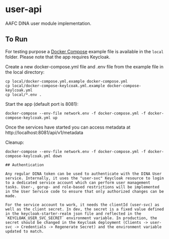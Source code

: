 # user-api

AAFC DINA user module implementation.


## To Run

For testing purpose a [Docker Compose](https://docs.docker.com/compose/) example file is available in the `local` folder.
Please note that the app requires Keycloak.

Create a new docker-compose.yml file and .env file from the example file in the local directory:

```
cp local/docker-compose.yml.example docker-compose.yml
cp local/docker-compose-keylcoak.yml.example docker-compose-keylcoak.yml
cp local/*.env .
```

Start the app (default port is 8081):

```
docker-compose --env-file network.env -f docker-compose.yml -f docker-compose-keylcoak.yml up
```

Once the services have started you can access metadata at http://localhost:8081/api/v1/metadata

Cleanup:
```
docker-compose --env-file network.env -f docker-compose.yml -f docker-compose-keylcoak.yml down

## Authentication

Any regular DINA token can be used to authenticate with the DINA User service. Internally, it uses the "user-svc" Keycloak resource to login to a dedicated service account which can perform user management tasks. User-, gorup- and role-based restrictions will be implemented in the User Service code to ensure that only authorized changes can be made.

For the service account to work, it needs the clientId (user-svc) as well as the client secret. In dev, the secret is a fixed value defined in the keycloak-starter-realm json file and reflected in the `KEYCLOAK_USER_SVC_SECRET` environment variable. In production, the secret should be changed in the Keycloak deployment (Clients -> user-svc -> Credentials -> Regenerate Secret) and the environment variable updated to match.
